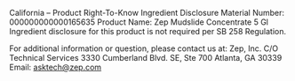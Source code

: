  
 
 
California – Product Right-To-Know Ingredient Disclosure 
Material Number: 000000000000165635 
Product Name: Zep Mudslide Concentrate 5 Gl 
Ingredient disclosure for this product is not required per SB 258 Regulation. 
 
For additional information or question, please contact us at: 
Zep, Inc. 
C/O Technical Services 
3330 Cumberland Blvd. SE, Ste 700 
Atlanta, GA 30339 
Email: asktech@zep.com 
 
 
 
 
